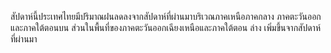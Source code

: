 สัปดาห์นี้ประเทศไทยมีปริมาณฝนลดลงจากสัปดาห์ที่ผ่านมาบริเวณภาคเหนือภาคกลาง ภาคตะวันออก และภาคใต้ตอนบน ส่วนในพื้นที่ของภาคตะวันออกเฉียงเหนือและภาคใต้ตอน ล่าง เพิ่มขึ้นจากสัปดาห์ที่ผ่านมา
